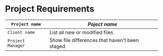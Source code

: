 # Project Requirements

| `Project name` | _Poject name_ |
| --- | --- |
| `Client name` | List all new or modified files |
| `Project Manager` | Show file differences that haven't been staged |
